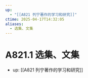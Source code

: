 ```yaml
---
up:
  - "[[A821 列宁著作的学习和研究]]"
ctime: 2025-04-17T14:32:05
aliases:
  - 选集、文集
---
```


# A821.1 选集、文集

- up: [[A821 列宁著作的学习和研究]]
